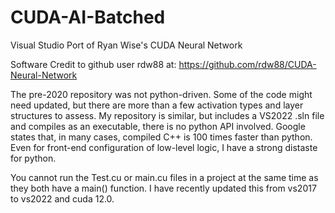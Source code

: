 # CUDA-AI-Batched
Visual Studio Port of Ryan Wise's CUDA Neural Network

Software Credit to github user rdw88 at:
https://github.com/rdw88/CUDA-Neural-Network

The pre-2020 repository was not python-driven.  Some of the code might need updated, but there are more than a few activation types and layer structures to assess.  My repository is similar, but includes a VS2022 .sln file and compiles as an executable, there is no python API involved.  Google states that, in many cases, compiled C++ is 100 times faster than python.  Even for front-end configuration of low-level logic, I have a strong distaste for python.

You cannot run the Test.cu or main.cu files in a project at the same time as they both have a main() function.  I have recently updated this from vs2017 to vs2022 and cuda 12.0.
